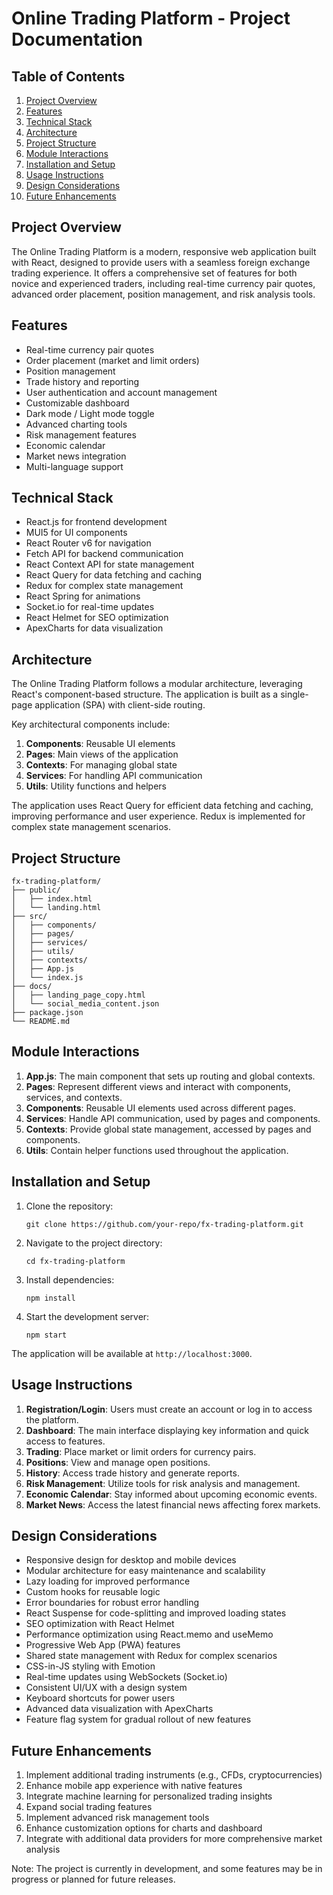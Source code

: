 # Online Trading Platform - Project Documentation

## Table of Contents
1. [Project Overview](#project-overview)
2. [Features](#features)
3. [Technical Stack](#technical-stack)
4. [Architecture](#architecture)
5. [Project Structure](#project-structure)
6. [Module Interactions](#module-interactions)
7. [Installation and Setup](#installation-and-setup)
8. [Usage Instructions](#usage-instructions)
9. [Design Considerations](#design-considerations)
10. [Future Enhancements](#future-enhancements)

## Project Overview

The Online Trading Platform is a modern, responsive web application built with React, designed to provide users with a seamless foreign exchange trading experience. It offers a comprehensive set of features for both novice and experienced traders, including real-time currency pair quotes, advanced order placement, position management, and risk analysis tools.

## Features

- Real-time currency pair quotes
- Order placement (market and limit orders)
- Position management
- Trade history and reporting
- User authentication and account management
- Customizable dashboard
- Dark mode / Light mode toggle
- Advanced charting tools
- Risk management features
- Economic calendar
- Market news integration
- Multi-language support

## Technical Stack

- React.js for frontend development
- MUI5 for UI components
- React Router v6 for navigation
- Fetch API for backend communication
- React Context API for state management
- React Query for data fetching and caching
- Redux for complex state management
- React Spring for animations
- Socket.io for real-time updates
- React Helmet for SEO optimization
- ApexCharts for data visualization

## Architecture

The Online Trading Platform follows a modular architecture, leveraging React's component-based structure. The application is built as a single-page application (SPA) with client-side routing.

Key architectural components include:

1. **Components**: Reusable UI elements
2. **Pages**: Main views of the application
3. **Contexts**: For managing global state
4. **Services**: For handling API communication
5. **Utils**: Utility functions and helpers

The application uses React Query for efficient data fetching and caching, improving performance and user experience. Redux is implemented for complex state management scenarios.

## Project Structure

```
fx-trading-platform/
├── public/
│   ├── index.html
│   └── landing.html
├── src/
│   ├── components/
│   ├── pages/
│   ├── services/
│   ├── utils/
│   ├── contexts/
│   ├── App.js
│   └── index.js
├── docs/
│   ├── landing_page_copy.html
│   └── social_media_content.json
├── package.json
└── README.md
```

## Module Interactions

1. **App.js**: The main component that sets up routing and global contexts.
2. **Pages**: Represent different views and interact with components, services, and contexts.
3. **Components**: Reusable UI elements used across different pages.
4. **Services**: Handle API communication, used by pages and components.
5. **Contexts**: Provide global state management, accessed by pages and components.
6. **Utils**: Contain helper functions used throughout the application.

## Installation and Setup

1. Clone the repository:
   ```
   git clone https://github.com/your-repo/fx-trading-platform.git
   ```

2. Navigate to the project directory:
   ```
   cd fx-trading-platform
   ```

3. Install dependencies:
   ```
   npm install
   ```

4. Start the development server:
   ```
   npm start
   ```

The application will be available at `http://localhost:3000`.

## Usage Instructions

1. **Registration/Login**: Users must create an account or log in to access the platform.
2. **Dashboard**: The main interface displaying key information and quick access to features.
3. **Trading**: Place market or limit orders for currency pairs.
4. **Positions**: View and manage open positions.
5. **History**: Access trade history and generate reports.
6. **Risk Management**: Utilize tools for risk analysis and management.
7. **Economic Calendar**: Stay informed about upcoming economic events.
8. **Market News**: Access the latest financial news affecting forex markets.

## Design Considerations

- Responsive design for desktop and mobile devices
- Modular architecture for easy maintenance and scalability
- Lazy loading for improved performance
- Custom hooks for reusable logic
- Error boundaries for robust error handling
- React Suspense for code-splitting and improved loading states
- SEO optimization with React Helmet
- Performance optimization using React.memo and useMemo
- Progressive Web App (PWA) features
- Shared state management with Redux for complex scenarios
- CSS-in-JS styling with Emotion
- Real-time updates using WebSockets (Socket.io)
- Consistent UI/UX with a design system
- Keyboard shortcuts for power users
- Advanced data visualization with ApexCharts
- Feature flag system for gradual rollout of new features

## Future Enhancements

1. Implement additional trading instruments (e.g., CFDs, cryptocurrencies)
2. Enhance mobile app experience with native features
3. Integrate machine learning for personalized trading insights
4. Expand social trading features
5. Implement advanced risk management tools
6. Enhance customization options for charts and dashboard
7. Integrate with additional data providers for more comprehensive market analysis

Note: The project is currently in development, and some features may be in progress or planned for future releases.